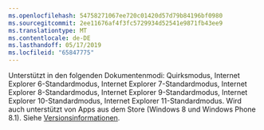 ```yaml
---
ms.openlocfilehash: 54758271067ee720c01420d57d79b84196bf0980
ms.sourcegitcommit: 2ee11676af4f3fc5729934d52541e9871fb43ee9
ms.translationtype: MT
ms.contentlocale: de-DE
ms.lasthandoff: 05/17/2019
ms.locfileid: "65847775"
---
```

Unterstützt in den folgenden Dokumentenmodi: Quirksmodus, Internet Explorer 6-Standardmodus, Internet Explorer 7-Standardmodus, Internet Explorer 8-Standardmodus, Internet Explorer 9-Standardmodus, Internet Explorer 10-Standardmodus, Internet Explorer 11-Standardmodus. Wird auch unterstützt von Apps aus dem Store (Windows 8 und Windows Phone 8.1). Siehe [Versionsinformationen](../../../javascript/reference/javascript-version-information.md).